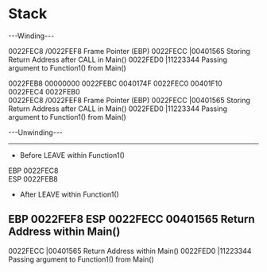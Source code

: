 # Stack

---Winding---

0022FEC8  /0022FEF8  Frame Pointer (EBP)
0022FECC  |00401565  Storing Return Address after CALL in Main()
0022FED0  |11223344  Passing argument to Function1() from Main()


0022FEB8   00000000 
0022FEBC   0040174F 
0022FEC0   00401F10  
0022FEC4   0022FEB0  
0022FEC8  /0022FEF8  Frame Pointer (EBP)
0022FECC  |00401565  Storing Return Address after CALL in Main()
0022FED0  |11223344  Passing argument to Function1() from Main()



---Unwinding---

-------------------------------------------------------------------
* Before LEAVE within Function1()

EBP 0022FEC8	
ESP 0022FEB8

* After LEAVE within Function1()

EBP 0022FEF8 
ESP 0022FECC   00401565  Return Address within Main()
-------------------------------------------------------------------

0022FECC  |00401565  Return Address within Main()
0022FED0  |11223344  Passing argument to Function1() from Main()

